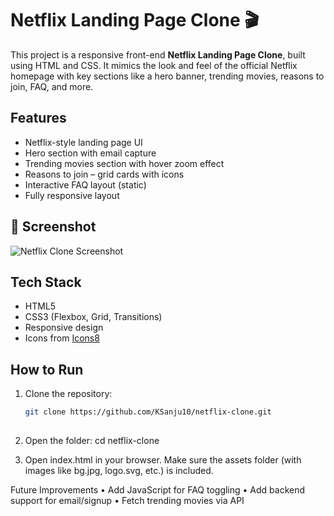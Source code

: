 # Netflix Landing Page Clone 🎬

This project is a responsive front-end **Netflix Landing Page Clone**, built using HTML and CSS. It mimics the look and feel of the official Netflix homepage with key sections like a hero banner, trending movies, reasons to join, FAQ, and more.

## Features

- Netflix-style landing page UI
- Hero section with email capture
- Trending movies section with hover zoom effect
- Reasons to join – grid cards with icons
- Interactive FAQ layout (static)
- Fully responsive layout

## 📸 Screenshot

![Netflix Clone Screenshot](assets/images/screenshot.png)

## Tech Stack

- HTML5  
- CSS3 (Flexbox, Grid, Transitions)  
- Responsive design  
- Icons from [Icons8](https://icons8.com)

## How to Run

1. Clone the repository:
   ```bash
   git clone https://github.com/KSanju10/netflix-clone.git
	
2. Open the folder:
   cd netflix-clone

3.	Open index.html in your browser.
Make sure the assets folder (with images like bg.jpg, logo.svg, etc.) is included.

Future Improvements
	•	Add JavaScript for FAQ toggling
	•	Add backend support for email/signup
	•	Fetch trending movies via API
